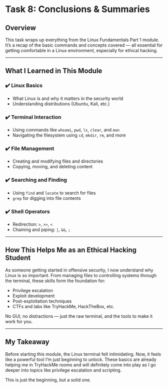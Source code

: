 # Task 8: Conclusions & Summaries

## Overview

This task wraps up everything from the Linux Fundamentals Part 1 module. It’s a recap of the basic commands and concepts covered — all essential for getting comfortable in a Linux environment, especially for ethical hacking.

---

## What I Learned in This Module

### ✔️ Linux Basics  
- What Linux is and why it matters in the security world  
- Understanding distributions (Ubuntu, Kali, etc.)

### ✔️ Terminal Interaction  
- Using commands like `whoami`, `pwd`, `ls`, `clear`, and `man`
- Navigating the filesystem using `cd`, `mkdir`, `rm`, and more

### ✔️ File Management  
- Creating and modifying files and directories
- Copying, moving, and deleting content

### ✔️ Searching and Finding  
- Using `find` and `locate` to search for files
- `grep` for digging into file contents

### ✔️ Shell Operators  
- Redirection: `>`, `>>`, `<`
- Chaining and piping: `|`, `&&`, `;`

---

## How This Helps Me as an Ethical Hacking Student

As someone getting started in offensive security, I now understand why Linux is so important. From managing files to controlling systems through the terminal, these skills form the foundation for:

- Privilege escalation
- Exploit development
- Post-exploitation techniques
- CTFs and labs like TryHackMe, HackTheBox, etc.

No GUI, no distractions — just the raw terminal, and the tools to make it work for you.

---

## My Takeaway

Before starting this module, the Linux terminal felt intimidating. Now, it feels like a powerful tool I’m just beginning to unlock. These basics are already helping me in TryHackMe rooms and will definitely come into play as I go deeper into topics like privilege escalation and scripting.

This is just the beginning, but a solid one.


